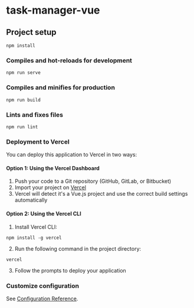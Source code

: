 # task-manager-vue

## Project setup
```
npm install
```

### Compiles and hot-reloads for development
```
npm run serve
```

### Compiles and minifies for production
```
npm run build
```

### Lints and fixes files
```
npm run lint
```

### Deployment to Vercel
You can deploy this application to Vercel in two ways:

#### Option 1: Using the Vercel Dashboard
1. Push your code to a Git repository (GitHub, GitLab, or Bitbucket)
2. Import your project on [Vercel](https://vercel.com/import)
3. Vercel will detect it's a Vue.js project and use the correct build settings automatically

#### Option 2: Using the Vercel CLI
1. Install Vercel CLI:
```
npm install -g vercel
```
2. Run the following command in the project directory:
```
vercel
```
3. Follow the prompts to deploy your application

### Customize configuration
See [Configuration Reference](https://cli.vuejs.org/config/).
